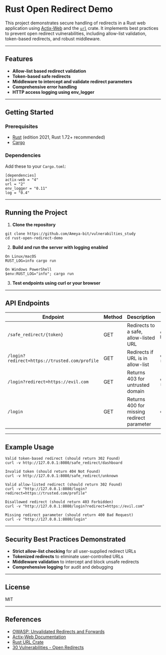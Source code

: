 # Rust Open Redirect Demo

This project demonstrates secure handling of redirects in a Rust web application using [Actix-Web](https://actix.rs/) and the [`url`](https://docs.rs/url) crate. It implements best practices to prevent open redirect vulnerabilities, including allow-list validation, token-based redirects, and robust middleware.

---

## Features

- **Allow-list based redirect validation**
- **Token-based safe redirects**
- **Middleware to intercept and validate redirect parameters**
- **Comprehensive error handling**
- **HTTP access logging using env_logger**

---

## Getting Started

### Prerequisites

- [Rust](https://www.rust-lang.org/tools/install) (edition 2021, Rust 1.72+ recommended)
- [Cargo](https://doc.rust-lang.org/cargo/getting-started/installation.html)

### Dependencies

Add these to your `Cargo.toml`:

```
[dependencies]
actix-web = "4"
url = "2"
env_logger = "0.11"
log = "0.4"
```


---

## Running the Project

1. **Clone the repository**

```
git clone https://github.com/Ameya-bit/vulnerabilties_study
cd rust-open-redirect-demo
```


2. **Build and run the server with logging enabled**

```
On Linux/macOS
RUST_LOG=info cargo run

On Windows PowerShell
$env:RUST_LOG="info"; cargo run
```


3. **Test endpoints using curl or your browser**

---

## API Endpoints

| Endpoint                                                | Method | Description                                      | Example Test                                                      |
|---------------------------------------------------------|--------|--------------------------------------------------|-------------------------------------------------------------------|
| `/safe_redirect/{token}`                                | GET    | Redirects to a safe, allow-listed URL            | `curl -v http://127.0.0.1:8080/safe_redirect/dashboard`           |
| `/login?redirect=https://trusted.com/profile`           | GET    | Redirects if URL is in allow-list                | `curl -v "http://127.0.0.1:8080/login?redirect=https://trusted.com/profile"` |
| `/login?redirect=https://evil.com`                      | GET    | Returns 403 for untrusted domain                 | `curl -v "http://127.0.0.1:8080/login?redirect=https://evil.com"` |
| `/login`                                                | GET    | Returns 400 for missing redirect parameter       | `curl -v "http://127.0.0.1:8080/login"`                           |

---

## Example Usage

```
Valid token-based redirect (should return 302 Found)
curl -v http://127.0.0.1:8080/safe_redirect/dashboard

Invalid token (should return 404 Not Found)
curl -v http://127.0.0.1:8080/safe_redirect/unknown

Valid allow-listed redirect (should return 302 Found)
curl -v "http://127.0.0.1:8080/login?redirect=https://trusted.com/profile"

Disallowed redirect (should return 403 Forbidden)
curl -v "http://127.0.0.1:8080/login?redirect=https://evil.com"

Missing redirect parameter (should return 400 Bad Request)
curl -v "http://127.0.0.1:8080/login"
```


---

## Security Best Practices Demonstrated

- **Strict allow-list checking** for all user-supplied redirect URLs
- **Tokenized redirects** to eliminate user-controlled URLs
- **Middleware validation** to intercept and block unsafe redirects
- **Comprehensive logging** for audit and debugging

---

## License

MIT

---

## References

- [OWASP: Unvalidated Redirects and Forwards](https://owasp.org/www-community/attacks/Unvalidated_Redirects_and_Forwards_Cheat_Sheet)
- [Actix-Web Documentation](https://docs.rs/actix-web)
- [Rust URL Crate](https://docs.rs/url)
- [30 Vulnerabilities - Open Redirects](https://it4chis3c.medium.com/day-5-of-30-days-30-vulnerabilities-open-redirects-8b6ba34cce70)
